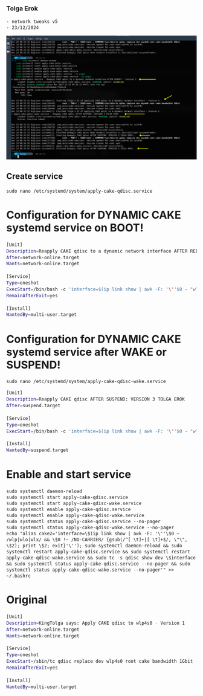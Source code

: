 ### Tolga Erok
    - network tweaks v5
    - 23/12/2024

![alt text](image.png)

## Create service
    sudo nano /etc/systemd/system/apply-cake-qdisc.service


# Configuration for DYNAMIC CAKE systemd service on BOOT!

```bash
[Unit]
Description=Reapply CAKE qdisc to a dynamic network interface AFTER REBOOT - Version 3
After=network-online.target
Wants=network-online.target

[Service]
Type=oneshot
ExecStart=/bin/bash -c 'interface=$(ip link show | awk -F: '\''$0 ~ "wlp|wlo|wlx" && $0 !~ "NO-CARRIER" {gsub(/^[ \t]+|[ \t]+$/, "", $2); print $2; exit}'\''); if [ -n "$interface" ]; then sudo tc qdisc replace dev $interface root cake bandwidth 1Gbit; fi'
RemainAfterExit=yes

[Install]
WantedBy=multi-user.target
```

# Configuration for DYNAMIC CAKE systemd service after WAKE or SUSPEND!

    sudo nano /etc/systemd/system/apply-cake-qdisc-wake.service


```bash
[Unit]
Description=Reapply CAKE qdisc AFTER SUSPEND: VERSION 3 TOLGA EROK
After=suspend.target

[Service]
Type=oneshot
ExecStart=/bin/bash -c 'interface=$(ip link show | awk -F: '\''$0 ~ "wlp|wlo|wlx" && $0 !~ "NO-CARRIER" {gsub(/^[ \t]+|[ \t]+$/, "", $2); print $2; exit}'\''); if [ -n "$interface" ]; then sudo tc qdisc replace dev $interface root cake bandwidth 1Gbit; fi'

[Install]
WantedBy=suspend.target
```

# Enable and start service  
    sudo systemctl daemon-reload
    sudo systemctl start apply-cake-qdisc.service
    sudo systemctl start apply-cake-qdisc-wake.service
    sudo systemctl enable apply-cake-qdisc.service
    sudo systemctl enable apply-cake-qdisc-wake.service
    sudo systemctl status apply-cake-qdisc.service --no-pager
    sudo systemctl status apply-cake-qdisc-wake.service --no-pager
    echo "alias cake2='interface=\$(ip link show | awk -F: '\''\$0 ~ /wlp|wlo|wlx/ && \$0 !~ /NO-CARRIER/ {gsub(/^[ \t]+|[ \t]+$/, \"\", \$2); print \$2; exit}'\''); sudo systemctl daemon-reload && sudo systemctl restart apply-cake-qdisc.service && sudo systemctl restart apply-cake-qdisc-wake.service && sudo tc -s qdisc show dev \$interface && sudo systemctl status apply-cake-qdisc.service --no-pager && sudo systemctl status apply-cake-qdisc-wake.service --no-pager'" >> ~/.bashrc


# Original
```bash
[Unit]
Description=KingTolga says: Apply CAKE qdisc to wlp4s0 - Version 1
After=network-online.target
Wants=network-online.target

[Service]
Type=oneshot
ExecStart=/sbin/tc qdisc replace dev wlp4s0 root cake bandwidth 1Gbit
RemainAfterExit=yes

[Install]
WantedBy=multi-user.target
```